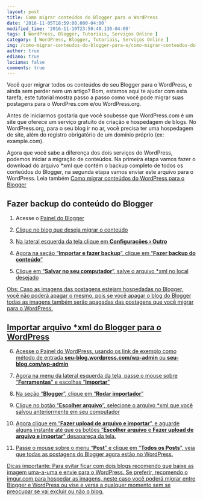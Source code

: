 ```yaml
---
layout: post
title: Como migrar conteúdos do Blogger para o WordPress
date: '2016-11-05T18:59:00.000-04:00'
modified_time: '2016-11-10T23:50:40.130-04:00'
tags: [ WordPress, Blogger, Tutoriais, Serviços Online ]
category: [ WordPress, Blogger, Tutoriais, Serviços Online ]
img: /como-migrar-conteudos-do-blogger-para-o/como-migrar-conteudos-do-blogger-para-o.jpg
author: true
ediano: true
luciana: false
comments: true
---
```


Você quer migrar todos os conteúdos do seu Blogger para o WordPress, e ainda sem perder nem um artigo? Bom, estamos aqui te ajudar com esta tarefa, este tutorial mostra passo a passo como você pode migrar suas postagens para o WordPres<span/>.com e/ou WordPress<span/>.org.

Antes de iniciarmos gostaria que você soubesse que WordPress<span/>.com é um site que oferece um serviço gratuito de criação e hospedagem de blogs. No WordPress.org, para o seu blog ir no ar, você precisa ter uma hospedagem de site, além do registro obrigatório de um domínio próprio (ex: example<span/>.com).

Agora que você sabe a diferença dos dois serviços do WordPress, podemos iniciar a migração de conteúdos. Na primeira etapa vamos fazer o download do arquivo *xml que contém o backup completo de todos os conteúdos do Blogger, na segunda etapa vamos enviar este arquivo para o WordPress. Leia também <a href="http://www.insideblock.com/2016/11/como-migrar-conteudos-do-wordpress-para.html" target="_blank">Como migrar conteúdos do WordPress para o Blogger</a>

## Fazer backup do conteúdo do Blogger

1. Acesse o <a href="https://www.blogger.com/home" rel="nofollow" target="_blank">Painel do Blogger

2. Clique no blog que deseja migrar o conteúdo

3. Na lateral esquerda da tela clique em **Configurações › Outro**

4. Agora na seção “**Importar e fazer backup**”, clique em “**Fazer backup do conteúdo**”

5. Clique em “**Salvar no seu computador**”, salve o arquivo *xml no local desejado

Obs: Caso as imagens das postagens estejam hospedadas no Blogger, você não poderá apagar o mesmo, pois se você apagar o blog do Blogger todas as imagens também serão apagadas das postagens que você migrar para o WordPress.

## Importar arquivo *xml do Blogger para o WordPress

6. Acesse o Painel do WordPress, usando os link de exemplo como método de entrada **seu-blog.wordpress<span/>.com/wp-admin** ou **seu-blog<span/>.com/wp-admin**

7. Agora na menu da lateral esquerda da tela, passe o mouse sobre “**Ferramentas**” e escolhas “**Importar**”

8. Na seção “**Blogger**”, clique em “**Rodar importador**”

9. Clique no botão “**Escolher arquivo**”, selecione o arquivo *xml que você salvou anteriormente em seu computador

10. Agora clique em “**Fazer upload de arquivo e importar**”, e aguarde alguns instante até que os botões “**Escolher arquivo** e **Fazer upload de arquivo e importar**” desapareça da tela.

11. Passe o mouse sobre o menu “**Post**” e clique em “**Todos os Posts**”, veja que todas as postagens do Blogger agora estão no WordPress.

Dicas importante: Para evitar ficar com dois blogs recomendo que baixe as imagem uma-a-uma e envie para o WordPress. Se preferir, recomendo o imgur<span/>.com para hospedar as imagens, neste caso você poderá migrar entre Blogger e WordPress ou vise e versa a qualquer momento sem se preocupar se vai excluir ou não o blog.
